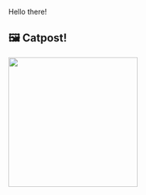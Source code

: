 Hello there!



## 🖼️ Catpost!

<sub>
    <img src="https://cdn2.thecatapi.com/images/MTYzNzMxMg.jpg" height="256">
</sub>


